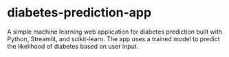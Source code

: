 # diabetes-prediction-app
A simple machine learning web application for diabetes prediction built with Python, Streamlit, and scikit-learn. The app uses a trained model to predict the likelihood of diabetes based on user input.
